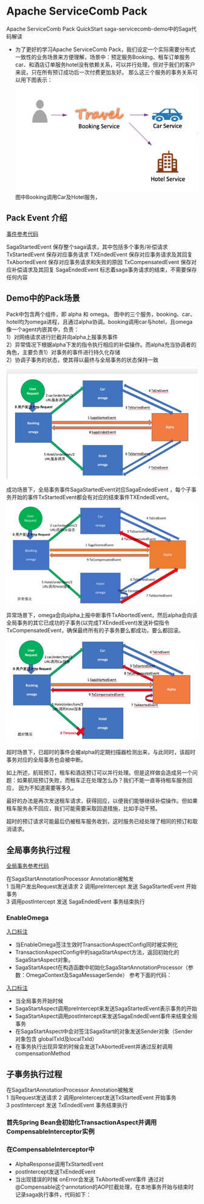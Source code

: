 # Apache ServiceComb Pack
Apache ServiceComb Pack QuickStart
saga-servicecomb-demo中的Saga代码解读



* 为了更好的学习Apache ServiceComb Pack，我们设定一个实际需要分布式一致性的业务场景来方便理解，场景中：预定服务Booking、租车订单服务car、和酒店订单服务hotel没有依赖关系，可以并行处理，但对于我们的客户来说，只在所有预订成功后一次付费更加友好。 那么这三个服务的事务关系可以用下图表示：
![Saga demo背景](static_files/pack_demo.png)
图中Booking调用Car及Hotel服务，

## Pack Event 介绍
[事件参考代码](https://github.com/apache/servicecomb-pack/blob/master/pack-common/src/main/java/org/apache/servicecomb/pack/common/EventType.java)

SagaStartedEvent 保存整个saga请求，其中包括多个事务/补偿请求
TxStartedEvent 保存对应事务请求
TXEndedEvent 保存对应事务请求及其回复
TxAbortedEvent 保存对应事务请求和失败的原因
TxCompensatedEvent 保存对应补偿请求及其回复
SagaEndedEvent 标志着saga事务请求的结束，不需要保存任何内容

## Demo中的Pack场景
Pack中包含两个组件，即 alpha 和 omega。
图中的三个服务，booking、car、hotel均为omega进程，且通过alpha协调。booking调用car与hotel，且omega像一个agent内嵌其中，负责：  
1）对网络请求进行拦截并向alpha上报事务事件  
2）异常情况下根据alpha下发的指令执行相应的补偿操作。而alpha充当协调者的角色，主要负责1）对事务的事件进行持久化存储  
2）协调子事务的状态，使其得以最终与全局事务的状态保持一致  

![成功场景](static_files/Working.png)

成功场景下，全局事务事件SagaStartedEvent对应SagaEndedEvent ，每个子事务开始的事件TxStartedEvent都会有对应的结束事件TXEndedEvent。
![异常场景](static_files/Exception.png)

异常场景下，omega会向alpha上报中断事件TxAbortedEvent，然后alpha会向该全局事务的其它已成功的子事务(以完成TXEndedEvent)发送补偿指令TxCompensatedEvent，确保最终所有的子事务要么都成功，要么都回滚。

![超时场景](static_files/Timeout.png)

超时场景下，已超时的事件会被alpha的定期扫描器检测出来，与此同时，该超时事务对应的全局事务也会被中断。

如上所述，航班预订，租车和酒店预订可以并行处理。但是这样做会造成另一个问题：如果航班预订失败，而租车正在处理怎么办？我们不能一直等待租车服务回应， 因为不知道需要等多久。

最好的办法是再次发送租车请求，获得回应，以便我们能够继续补偿操作。但如果租车服务永不回应，我们可能需要采取回退措施，比如手动干预。

超时的预订请求可能最后仍被租车服务收到，这时服务已经处理了相同的预订和取消请求。

## 全局事务执行过程
[全局事务参考代码](https://github.com/apache/servicecomb-pack/blob/master/omega/omega-transaction/src/main/java/org/apache/servicecomb/pack/omega/transaction/SagaStartAnnotationProcessor.java)

在SagaStartAnnotationProcessor
Annotation被触发  
1 当用户发出Request发送请求 
2 调用preIntercept 发送 SagaStartedEvent 开始事务  
3 调用postIntercept 发送 SagaEndedEvent 事务结束执行  

### EnableOmega

[入口标注](https://github.com/apache/servicecomb-pack/blob/master/omega/omega-spring-tx/src/main/java/org/apache/servicecomb/pack/omega/transaction/spring/TransactionAspectConfig.java)
* 当EnableOmega签注生效时TransactionAspectConfig同时被实例化
* TransactionAspectConfig中的sagaStartAspect方法，返回初始化的SagaStartAspect对象。
* SagaStartAspect在构造函数中初始化SagaStartAnnotationProcessor（参数：OmegaContext及SagaMessagerSende） 参考下面的代码： 

[入口标注](https://github.com/apache/servicecomb-pack/tree/master/omega/omega-transaction/src/main/java/org/apache/servicecomb/pack/omega/transaction)

* 当全局事务开始时候
* SagaStartAspect调用preIntercept来发送SagaStartedEvent表示事务的开始
* SagaStartAspect调用postIntercept来发送SagaEndedEvent事件来结束全局事务
* 在SagaStartAspect中会对签注SagaStart的对象发送Sender对象（Sender对象包含 globalTxId及localTxId）
* 在事务执行出现异常的时候会发送TxAbortedEvent并通过反射调用compensationMethod  

## 子事务执行过程

在SagaStartAnnotationProcessor
Annotation被触发  
1 当Request发送请求
2 调用preIntercept发送TxStartedEvent 开始事务   
3 postIntercept 发送 TxEndedEvent 事务结束执行  

### 首先Spring Bean会初始化TransactionAspect并调用CompensableInterceptor实例
### 在CompensableInterceptor中
* AlphaResponse调用TxStartedEvent
* postIntercept发送TxEndedEvent
* 当出现错误的时候 onError会发送 TxAbortedEvent事件
通过对@Compensable这个annotation的AOP拦截处理，在本地事务开始与结束时记录saga执行事件，代码如下：



